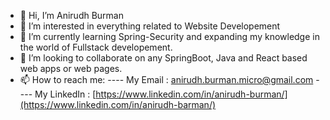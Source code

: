 - 👋 Hi, I’m Anirudh Burman
- 👀 I’m interested in everything related to Website Developement
- 🌱 I’m currently learning Spring-Security and expanding my knowledge in the world of Fullstack developement.
- 💞️ I’m looking to collaborate on any SpringBoot, Java and React based web apps or web pages.
- 📫 How to reach me: 
                 ---- My Email : anirudh.burman.micro@gmail.com
                 ---- My LinkedIn : [https://www.linkedin.com/in/anirudh-burman/](https://www.linkedin.com/in/anirudh-barman/)

<!---
anirudhburman/anirudhburman is a ✨ special ✨ repository because its `README.md` (this file) appears on your GitHub profile.
You can click the Preview link to take a look at your changes.
--->
